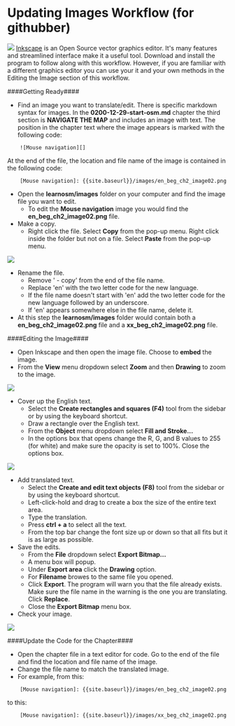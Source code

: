 Updating Images Workflow (for githubber)
========================================

![](https://raw.github.com/AmericanRedCross/Guides/master/TranslationWorkflow_LearnOSM/img/inkscapelogo.png) [ Inkscape](http://inkscape.org/) is an Open Source vector graphics editor. It's many features and streamlined interface make it a useful tool. Download and install the program to follow along with this workflow. However, if you are familiar with a different graphics editor you can use your it and your own methods in the Editing the Image section of this workflow. 


####Getting Ready####

+ Find an image you want to translate/edit. There is specific markdown syntax for images. In the **0200-12-29-start-osm.md** chapter the third section is **NAVIGATE THE MAP** and includes an image with text. The position in the chapter text where the image appears is marked with the following code:

```
    ![Mouse navigation][]
```
At the end of the file, the location and file name of the image is contained in the following code:

```
    [Mouse navigation]: {{site.baseurl}}/images/en_beg_ch2_image02.png
```

+ Open the **learnosm/images** folder on your computer and find the image file you want to edit. 
	- To edit the **Mouse navigation** image you would find the **en_beg_ch2_image02.png** file. 
+ Make a copy. 
	- Right click the file. Select **Copy** from the pop-up menu. Right click inside the folder but not on a file. Select **Paste** from the pop-up menu.

![](https://raw.github.com/AmericanRedCross/Guides/master/TranslationWorkflow_LearnOSM/img/copyImage.png)

+ Rename the file.
	- Remove ' - copy' from the end of the file name.
	- Replace 'en' with the two letter code for the new language.
	- If the file name doesn't start with 'en' add the two letter code for the new language followed by an underscore.
	- If 'en' appears somewhere else in the file name, delete it.
+ At this step the **learnosm/images** folder would contain both a **en_beg_ch2_image02.png** file and a **xx_beg_ch2_image02.png** file.

####Editing the Image####

+ Open Inkscape and then open the image file. Choose to **embed** the image.
+ From the **View** menu dropdown select **Zoom** and then **Drawing** to zoom to the image.

![](https://raw.github.com/AmericanRedCross/Guides/master/TranslationWorkflow_LearnOSM/img/inkscape_zoom.png)

+ Cover up the English text.
	- Select the **Create rectangles and squares (F4)** tool from the sidebar or by using the keyboard shortcut.
	- Draw a rectangle over the English text.
	- From the **Object** menu dropdown select **Fill and Stroke...**
	- In the options box that opens change the R, G, and B values to 255 (for white) and make sure the opacity is set to 100%. Close the options box.

![](https://raw.github.com/AmericanRedCross/Guides/master/TranslationWorkflow_LearnOSM/img/inkscape_rectangle.png)

+ Add translated text.
	- Select the **Create and edit text objects (F8)** tool from the sidebar or by using the keyboard shortcut.
	- Left-click-hold and drag to create a box the size of the entire text area.
	- Type the translation.
	- Press **ctrl + a** to select all the text.
	- From the top bar change the font size up or down so that all fits but it is as large as possible. 
+ Save the edits.
	- From the **File** dropdown select **Export Bitmap...**
	- A menu box will popup.
	- Under **Export area** click the **Drawing** option.
	- For **Filename** browes to the same file you opened.
	- Click **Export**. The program will warn you that the file already exists. Make sure the file name in the warning is the one you are translating. Click **Replace**.
	- Close the **Export Bitmap** menu box.
+ Check your image.

![](https://raw.github.com/AmericanRedCross/Guides/master/TranslationWorkflow_LearnOSM/img/xx_beg_ch2_image02.png)

####Update the Code for the Chapter####

+ Open the chapter file in a text editor for code. Go to the end of the file and find the location and file name of the image.
+ Change the file name to match the translated image.
+ For example, from this:

```
    [Mouse navigation]: {{site.baseurl}}/images/en_beg_ch2_image02.png
```

to this:

```
    [Mouse navigation]: {{site.baseurl}}/images/xx_beg_ch2_image02.png
```
